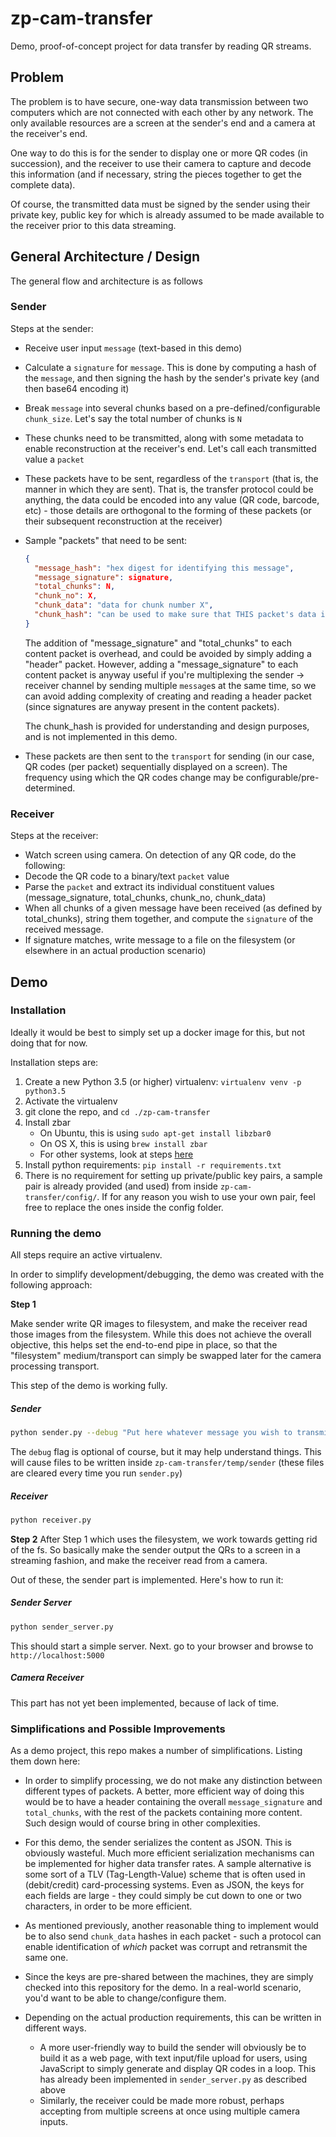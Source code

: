 # zp-cam-transfer
Demo, proof-of-concept project for data transfer by reading QR streams.

## Problem
The problem is to have secure, one-way data transmission between two computers which
are not connected with each other by any network. The only available resources are
a screen at the sender's end and a camera at the receiver's end.

One way to do this is for the sender to display one or more QR codes (in succession),
and the receiver to use their camera to capture and decode this information (and if
necessary, string the pieces together to get the complete data).

Of course, the transmitted data must be signed by the sender using their private key,
public key for which is already assumed to be made available to the receiver prior to
this data streaming.

## General Architecture / Design
The general flow and architecture is as follows

### Sender

Steps at the sender:
- Receive user input `message` (text-based in this demo)
- Calculate a `signature` for `message`. This is done by computing a hash of the
`message`, and then signing the hash by the sender's private key (and then base64 encoding it)
- Break `message` into several chunks based on a pre-defined/configurable `chunk_size`.
Let's say the total number of chunks is `N`
- These chunks need to be transmitted, along with some metadata to enable
reconstruction at the receiver's end. Let's call each transmitted value a `packet`
- These packets have to be sent, regardless of the `transport` (that is, the manner
in which they are sent). That is, the transfer protocol could be anything,
the data could be encoded into any value (QR code, barcode, etc) - those details
are orthogonal to the forming of these packets (or their subsequent
reconstruction at the receiver)

- Sample "packets" that need to be sent:
    ```json
    {
      "message_hash": "hex digest for identifying this message",
      "message_signature": signature,
      "total_chunks": N,
      "chunk_no": X,
      "chunk_data": "data for chunk number X",
      "chunk_hash": "can be used to make sure that THIS packet's data is correctly transmitted"
    }
    ```
    The addition of "message_signature" and "total_chunks" to each content packet
    is overhead, and could be avoided by simply adding a "header" packet. However,
    adding a "message_signature" to each content packet is anyway
    useful if you're multiplexing the sender -> receiver channel by
    sending multiple `message`s at the same time, so we can avoid adding complexity
    of creating and reading a header packet (since signatures are anyway present
    in the content packets).
    
    The chunk_hash is provided for understanding and design purposes,
    and is not implemented in this demo.

- These packets are then sent to the `transport`  for sending (in our case,
QR codes (per packet) sequentially displayed on a screen). The frequency using
which the QR codes change may be configurable/pre-determined.

### Receiver
Steps at the receiver:

- Watch screen using camera. On detection of any QR code, do the following:
- Decode the QR code to a binary/text `packet` value
- Parse the `packet` and extract its individual constituent values (message_signature,
total_chunks, chunk_no, chunk_data)
- When all chunks of a given message have been received (as defined by total_chunks),
string them together, and compute the `signature` of the received message.
- If signature matches, write message to a file on the filesystem (or elsewhere
in an actual production scenario)


## Demo

### Installation
Ideally it would be best to simply set up a docker image for this, but not doing
that for now.

Installation steps are:
1. Create a new Python 3.5 (or higher) virtualenv: `virtualenv venv -p python3.5`
1. Activate the virtualenv
1. git clone the repo, and `cd ./zp-cam-transfer`
1. Install zbar
    - On Ubuntu, this is using `sudo apt-get install libzbar0`
    - On OS X, this is using `brew install zbar`
    - For other systems, look at steps [here](https://github.com/NaturalHistoryMuseum/pyzbar/)
1. Install python requirements: `pip install -r requirements.txt`
1. There is no requirement for setting up private/public key pairs, a sample
pair is already provided (and used) from inside `zp-cam-transfer/config/`. If for
any reason you wish to use your own pair, feel free to replace the ones inside the
config folder.

### Running the demo
All steps require an active virtualenv.

In order to simplify development/debugging, the demo was created with the following
approach:

**Step 1**

Make sender write QR images to filesystem, and make the receiver read those
images from the filesystem. While this does not achieve the overall objective, this
helps set the end-to-end pipe in place, so that the "filesystem" medium/transport
can simply be swapped later for the camera processing transport.

This step of the demo is working fully.

##### Sender
```bash
python sender.py --debug "Put here whatever message you wish to transmit"
```

The `debug` flag is optional of course, but it may help understand things.
This will cause files to be written inside `zp-cam-transfer/temp/sender` (these
files are cleared every time you run `sender.py`)

##### Receiver
```bash
python receiver.py
```

**Step 2**
After Step 1 which uses the filesystem, we work towards getting rid of the fs.
So basically make the sender output the QRs to a screen in a streaming fashion,
and make the receiver read from a camera.

Out of these, the sender part is implemented. Here's how to run it: 

##### Sender Server
```bash
python sender_server.py
```

This should start a simple server. Next. go to your browser and
browse to `http://localhost:5000`

##### Camera Receiver
This part has not yet been implemented, because of lack of time.


### Simplifications and Possible Improvements
As a demo project, this repo makes a number of simplifications. Listing them
down here:

- In order to simplify processing, we do not make any distinction between different
types of packets. A better, more efficient way of doing this would be to have a 
header containing the overall `message_signature` and `total_chunks`, with the rest
of the packets containing more content. Such design would of course bring in other
complexities.

- For this demo, the sender serializes the content as JSON. This is obviously
wasteful. Much more efficient serialization mechanisms can be implemented for higher
data transfer rates. A sample alternative is some sort of a TLV (Tag-Length-Value)
scheme that is often used in (debit/credit) card-processing systems. Even as JSON,
the keys for each fields are large - they could simply be cut down
to one or two characters, in order to be more efficient.

- As mentioned previously, another reasonable thing to implement would be to
also send `chunk_data` hashes in each packet - such a protocol can enable
identification of _which_ packet was corrupt and retransmit the same one.

- Since the keys are pre-shared between the machines, they are simply checked into
this repository for the demo. In a real-world scenario, you'd want to be able
to change/configure them.

- Depending on the actual production requirements, this can be written in different
ways.
    - A more user-friendly way to build the sender will obviously be to build it as
    a web page, with text input/file upload for users, using JavaScript to simply
    generate and display QR codes in a loop. This has already been implemented in
    `sender_server.py` as described above
    - Similarly, the receiver could be made more robust, perhaps accepting from
    multiple screens at once using multiple camera inputs.

